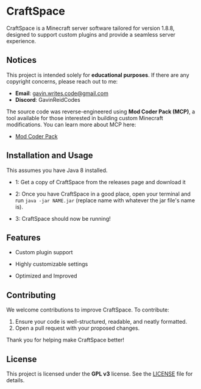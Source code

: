 # CraftSpace
CraftSpace is a Minecraft server software tailored for version 1.8.8, designed to support custom plugins and provide a seamless server experience.

## Notices
This project is intended solely for **educational purposes**. If there are any copyright concerns, please reach out to me:

- **Email**: gavin.writes.code@gmail.com
- **Discord**: GavinReidCodes

The source code was reverse-engineered using **Mod Coder Pack (MCP)**, a tool available for those interested in building custom Minecraft modifications. You can learn more about MCP here:

- [Mod Coder Pack](https://modcoderpack.com)

## Installation and Usage
This assumes you have Java 8 installed.

- 1: Get a copy of CraftSpace from the releases page and download it

- 2: Once you have CraftSpace in a good place, open your terminal and run `java -jar NAME.jar` (replace name with whatever the jar file's name is).

- 3: CraftSpace should now be running!

## Features
- Custom plugin support

- Highly customizable settings

- Optimized and Improved

## Contributing
We welcome contributions to improve CraftSpace. To contribute:
1. Ensure your code is well-structured, readable, and neatly formatted.
2. Open a pull request with your proposed changes.

Thank you for helping make CraftSpace better!

## License
This project is licensed under the **GPL v3** license. See the [LICENSE](https://github.com/AcidityClub/CraftSpace/blob/main/LICENSE) file for details.
